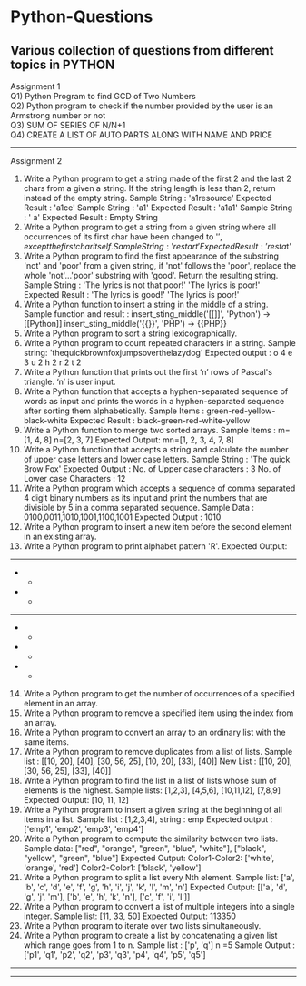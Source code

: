 # Python-Questions
Various collection of questions from different topics in PYTHON 
-------------------------------------------------------------------------------------------------------------

Assignment 1 
<br>
Q1) Python Program to find GCD of Two Numbers
<br>
Q2) Python program to check if the number provided by the user is an Armstrong number or not
<br>
Q3) SUM OF SERIES OF N/N+1
<br>
Q4) CREATE A LIST OF AUTO PARTS ALONG WITH NAME AND PRICE

-------------------------------------------------------------------------------------------------------------

Assignment 2
1. Write a Python program to get a string made of the first 2 and the last 2 chars from a given a string.
If the string length is less than 2, return instead of the empty string.
Sample String : 'a1resource'
Expected Result : 'a1ce'
Sample String : 'a1'
Expected Result : 'a1a1'
Sample String : ' a'
Expected Result : Empty String
2. Write a Python program to get a string from a given string where all occurrences of its first char have
been changed to '$', except the first char itself.
Sample String : 'restart'
Expected Result : 'resta$t'
3. Write a Python program to find the first appearance of the substring 'not' and 'poor' from a given
string, if 'not' follows the 'poor', replace the whole 'not'...'poor' substring with 'good'. Return the
resulting string.
Sample String : 'The lyrics is not that poor!'
'The lyrics is poor!'
Expected Result : 'The lyrics is good!'
'The lyrics is poor!'
4. Write a Python function to insert a string in the middle of a string.
Sample function and result :
insert_sting_middle('[[]]', 'Python') -> [[Python]]
insert_sting_middle('{{}}', 'PHP') -> {{PHP}}
5. Write a Python program to sort a string lexicographically.
6. Write a Python program to count repeated characters in a string.
Sample string: 'thequickbrownfoxjumpsoverthelazydog'
Expected output :
o 4
e 3
u 2
h 2
r 2
t 2
7. Write a Python function that prints out the first ‘n’ rows of Pascal's triangle. ‘n’ is user input.
8. Write a Python function that accepts a hyphen-separated sequence of words as input and prints the
words in a hyphen-separated sequence after sorting them alphabetically.
Sample Items : green-red-yellow-black-white
Expected Result : black-green-red-white-yellow
9. Write a Python function to merge two sorted arrays.
Sample Items :
m=[1, 4, 8]
n=[2, 3, 7]
Expected Output: mn=[1, 2, 3, 4, 7, 8]
10. Write a Python function that accepts a string and calculate the number of upper case letters and
lower case letters.
Sample String : 'The quick Brow Fox'
Expected Output :
No. of Upper case characters : 3
No. of Lower case Characters : 12
11. Write a Python program which accepts a sequence of comma separated 4 digit binary numbers as
its input and print the numbers that are divisible by 5 in a comma separated sequence.
Sample Data : 0100,0011,1010,1001,1100,1001
Expected Output : 1010
12. Write a Python program to insert a new item before the second element in an existing array.
13. Write a Python program to print alphabet pattern 'R'.
Expected Output:
****
* *
* *
****
* *
* *
* *
14. Write a Python program to get the number of occurrences of a specified element in an array.
15. Write a Python program to remove a specified item using the index from an array.
16. Write a Python program to convert an array to an ordinary list with the same items.
17. Write a Python program to remove duplicates from a list of lists.
Sample list : [[10, 20], [40], [30, 56, 25], [10, 20], [33], [40]]
New List : [[10, 20], [30, 56, 25], [33], [40]]
18. Write a Python program to find the list in a list of lists whose sum of elements is the highest.
Sample lists: [1,2,3], [4,5,6], [10,11,12], [7,8,9]
Expected Output: [10, 11, 12]
19. Write a Python program to insert a given string at the beginning of all items in a list.
Sample list : [1,2,3,4], string : emp
Expected output : ['emp1', 'emp2', 'emp3', 'emp4']
20. Write a Python program to compute the similarity between two lists.
Sample data: ["red", "orange", "green", "blue", "white"], ["black", "yellow", "green", "blue"]
Expected Output:
Color1-Color2: ['white', 'orange', 'red']
Color2-Color1: ['black', 'yellow']
21. Write a Python program to split a list every Nth element.
Sample list: ['a', 'b', 'c', 'd', 'e', 'f', 'g', 'h', 'i', 'j', 'k', 'l', 'm', 'n']
Expected Output: [['a', 'd', 'g', 'j', 'm'], ['b', 'e', 'h', 'k', 'n'], ['c', 'f', 'i', 'l']]
22. Write a Python program to convert a list of multiple integers into a single integer.
Sample list: [11, 33, 50]
Expected Output: 113350
23. Write a Python program to iterate over two lists simultaneously.
24. Write a Python program to create a list by concatenating a given list which range goes from 1 to n.
Sample list : ['p', 'q']
n =5
Sample Output : ['p1', 'q1', 'p2', 'q2', 'p3', 'q3', 'p4', 'q4', 'p5', 'q5']
***************************************************************************************************************************
-------------------------------------------------------------------------------------------------------------
